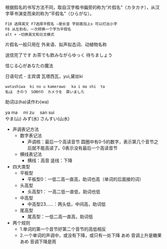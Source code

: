 根据假名的书写方法不同，取自汉字楷书偏旁的称为“片假名”（カタカナ），从汉字草书演变而来的称为“平假名”（ひらがな）。

```
F10 选择英文 F7选择平假名 —是长音 字前面加上x 可以打出小字
F6 从左到右，一次转换一个字为平假名
alt + ~切换英文和日文模式
```

片假名一般只用在 外来语、拟声拟态词、动植物名称

送信完了です お茶でも飲みながらゆっく 待ちましょう

信じる心があなたの魔法

日语句式 - 主宾谓  瓦塔西瓦，yui,黛丝ki
```					                 
watashiwa  ki no u kamerawo 　ka i ma shi  ta
私は　きのう　SONYの　カメラを　買いました
```
	
助词は(ha)读作わ(wa)

ya ma  　mi zu	　san sui  		
やま(山) みず(水)	さんすい(山水)

- 声调表记方法
  - 数字表记法
    - 声调核：最后一个高读音节 圆圈中有0-5的数字，表示第几个音节之后就不能高读了。0表示没有最后一个高读音节
  - 横线表记法
    - 横线：高音 竖线：下降
- 四大类型
  - 平板型
    - 平板型0：一低二高一直高，助词也高（单词的后面接的词）
  - 头高型
    - 头高型1： 一高二低一直低，助词也低
  - 中高型
    - 中高型23……：两头低，中间高，助词低
  - 尾高型
    - 尾高型：一低二高一直高，助词低
- 两个规则
  - 1.单词的第一个音节好第二个音节的高低相反
  - 2.一个单词的声调中，或没有下降，或只有一处下降
あめ 音调上升是糖果　あめ 音调下降是雨


